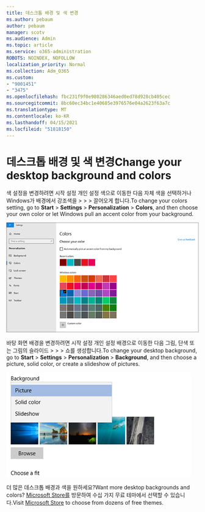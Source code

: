 ```yaml
---
title: 데스크톱 배경 및 색 변경
ms.author: pebaum
author: pebaum
manager: scotv
ms.audience: Admin
ms.topic: article
ms.service: o365-administration
ROBOTS: NOINDEX, NOFOLLOW
localization_priority: Normal
ms.collection: Adm_O365
ms.custom:
- "9001451"
- "3475"
ms.openlocfilehash: fbc231f9f0e980286346aed0ed78d928cb405cec
ms.sourcegitcommit: 8bc60ec34bc1e40685e3976576e04a2623f63a7c
ms.translationtype: MT
ms.contentlocale: ko-KR
ms.lasthandoff: 04/15/2021
ms.locfileid: "51818150"
---
```

# <a name="change-your-desktop-background-and-colors"></a><span data-ttu-id="30667-102">데스크톱 배경 및 색 변경</span><span class="sxs-lookup"><span data-stu-id="30667-102">Change your desktop background and colors</span></span>

<span data-ttu-id="30667-103">색 설정을 변경하려면 시작 설정 개인 설정 색으로 이동한 다음 자체 색을 선택하거나 Windows가 배경에서 강조색을  >    >    >  끌어오게 합니다.</span><span class="sxs-lookup"><span data-stu-id="30667-103">To change your colors setting, go to **Start** > **Settings** > **Personalization** > **Colors**, and then choose your own color or let Windows pull an accent color from your background.</span></span>

![Windows에서 색을 개인 설정](media/windows-personalization-colors.png)

<span data-ttu-id="30667-105">바탕 화면 배경을 변경하려면 시작 설정 개인 설정 배경으로 이동한 다음 그림, 단색 또는 그림의 슬라이드   >    >    >  쇼를 생성합니다.</span><span class="sxs-lookup"><span data-stu-id="30667-105">To change your desktop background, go to **Start** > **Settings** > **Personalization** > **Background**, and then choose a picture, solid color, or create a slideshow of pictures.</span></span> 

![Windows 데스크톱 배경을 변경합니다.](media/windows-desktop-background.png)

<span data-ttu-id="30667-107">더 많은 데스크톱 배경과 색을 원하세요?</span><span class="sxs-lookup"><span data-stu-id="30667-107">Want more desktop backgrounds and colors?</span></span> <span data-ttu-id="30667-108">[Microsoft Store를](https://www.microsoft.com/store/collections/windowsthemes) 방문하여 수십 가지 무료 테마에서 선택할 수 있습니다.</span><span class="sxs-lookup"><span data-stu-id="30667-108">Visit [Microsoft Store](https://www.microsoft.com/store/collections/windowsthemes) to choose from dozens of free themes.</span></span>
